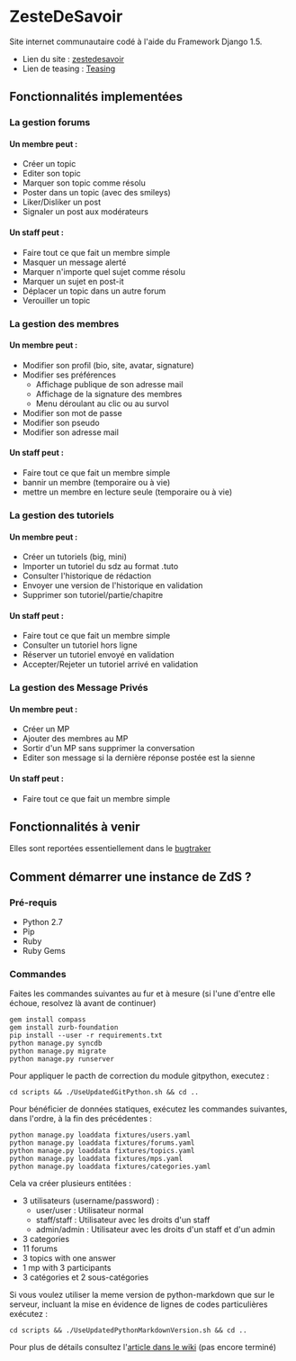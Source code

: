 ZesteDeSavoir
=============
Site internet communautaire codé à l'aide du Framework Django 1.5.

* Lien du site : [zestedesavoir](http://www.zestedesavoir.com)
* Lien de teasing : [Teasing](http://zestedesavoir.com/teasing/)

Fonctionnalités implementées
----------------------------
### La gestion forums
#### Un membre peut :
* Créer un topic
* Editer son topic
* Marquer son topic comme résolu
* Poster dans un topic (avec des smileys)
* Liker/Disliker un post
* Signaler un post aux modérateurs

#### Un staff peut :
* Faire tout ce que fait un membre simple
* Masquer un message alerté
* Marquer n'importe quel sujet comme résolu
* Marquer un sujet en post-it
* Déplacer un topic dans un autre forum
* Verouiller un topic

### La gestion des membres
#### Un membre peut :
* Modifier son profil (bio, site, avatar, signature)
* Modifier ses préférences
    * Affichage publique de son adresse mail
    * Affichage de la signature des membres
    * Menu déroulant au clic ou au survol
* Modifier son mot de passe
* Modifier son pseudo
* Modifier son adresse mail

#### Un staff peut :
* Faire tout ce que fait un membre simple
* bannir un membre (temporaire ou à vie)
* mettre un membre en lecture seule (temporaire ou à vie)

### La gestion des tutoriels
#### Un membre peut :
* Créer un tutoriels (big, mini)
* Importer un tutoriel du sdz au format .tuto
* Consulter l'historique de rédaction
* Envoyer une version de l'historique en validation
* Supprimer son tutoriel/partie/chapitre

#### Un staff peut :
* Faire tout ce que fait un membre simple
* Consulter un tutoriel hors ligne
* Réserver un tutoriel envoyé en validation
* Accepter/Rejeter un tutoriel arrivé en validation

### La gestion des Message Privés
#### Un membre peut :
* Créer un MP
* Ajouter des membres au MP
* Sortir d'un MP sans supprimer la conversation
* Editer son message si la dernière réponse postée est la sienne

#### Un staff peut :
* Faire tout ce que fait un membre simple

Fonctionnalités à venir
-----------------------
Elles sont reportées essentiellement dans le [bugtraker](https://github.com/Taluu/ZesteDeSavoir/issues?state=open)

Comment démarrer une instance de ZdS ?
--------------------------------------
### Pré-requis
- Python 2.7
- Pip
- Ruby
- Ruby Gems

### Commandes
Faites les commandes suivantes au fur et à mesure (si l'une d'entre elle échoue, resolvez là avant de continuer)

```console
gem install compass
gem install zurb-foundation
pip install --user -r requirements.txt
python manage.py syncdb
python manage.py migrate
python manage.py runserver
```
Pour appliquer le pacth de correction du module gitpython, executez :

```console
cd scripts && ./UseUpdatedGitPython.sh && cd ..
```

Pour bénéficier de données statiques, exécutez les commandes suivantes, dans l'ordre, à la fin des précédentes :

```console
python manage.py loaddata fixtures/users.yaml
python manage.py loaddata fixtures/forums.yaml
python manage.py loaddata fixtures/topics.yaml
python manage.py loaddata fixtures/mps.yaml
python manage.py loaddata fixtures/categories.yaml
```

Cela va créer plusieurs entitées :

* 3 utilisateurs (username/password) :
	* user/user : Utilisateur normal
	* staff/staff : Utilisateur avec les droits d'un staff
	* admin/admin : Utilisateur avec les droits d'un staff et d'un admin
* 3 categories
* 11 forums
* 3 topics with one answer
* 1 mp with 3 participants
* 3 catégories et 2 sous-catégories

Si vous voulez utiliser la meme version de python-markdown que sur le serveur, incluant la mise en évidence de lignes de codes particulières exécutez :

```console
cd scripts && ./UseUpdatedPythonMarkdownVersion.sh && cd ..
```

Pour plus de détails consultez l'[article dans le wiki](https://github.com/Taluu/ZesteDeSavoir/wiki) (pas encore terminé)
